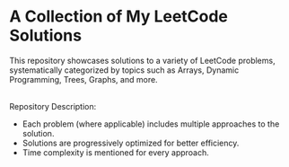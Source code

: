 # A Collection of My LeetCode Solutions

This repository showcases solutions to a variety of LeetCode problems, systematically categorized by topics such as Arrays, Dynamic Programming, Trees, Graphs, and more.  

<br>Repository Description: <br> 
- Each problem (where applicable) includes multiple approaches to the solution.
- Solutions are progressively optimized for better efficiency.  
- Time complexity is mentioned for every approach.  
